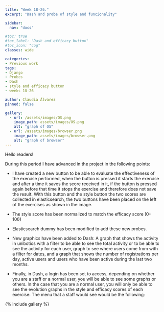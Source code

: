 ```yaml
---
title: "Week 18-26."
excerpt: "Dash and probe of style and funcionality"

sidebar:
  nav: "docs"

#toc: true
#toc_label: "Dash and efficacy button"
#toc_icon: "cog"
classes: wide

categories:
- Previous work
tags:
- Django
- Probes
- Dash
- style and efficacy button
- weeks 18-26

author: Claudia Álvarez
pinned: false

gallery:
  - url: /assets/images/OS.png
    image_path: assets/images/OS.png
    alt: "graph of OS"
  - url: /assets/images/browser.png
    image_path: assets/images/browser.png
    alt: "graph of browser"
---
```

 Hello readers!
 
During this period I have advanced in the project in the following points:
 
- I have created a new button to be able to evaluate the effectiveness of the exercise performed, when the button is pressed it starts the exercise and after a time  it saves the score received in it, if the button is pressed again before that time it stops the exercise and therefore does not save the result. With this button and the style button the two scores are collected in elasticsearch, the two buttons have been placed on the left of the exercises as shown in the image. 

- The style score has been normalized to match the efficacy score (0-100)

- Elasticsearch dummy has been modified to add these new probes.

- New graphics have been added to Dash: A graph that shows the activity in unibotics with a filter to be able to see the total activity or to be able to see the activity for each user, graph to see where users come from with a filter for dates, and a graph that shows the number of registrations per day, active users and users who have been active during the last two months.

- Finally, in Dash, a login has been set to access, depending on whether you are a staff or a normal user, you will be able to see some graphs or others. In the case that you are a normal user, you will only be able to see the evolution graphs in the style and efficacy scores of each exercise. The menu that a staff would see would be the following:

{% include gallery %}


